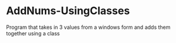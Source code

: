 # AddNums-UsingClasses

Program that takes in 3 values from a windows form and adds them together using a class
